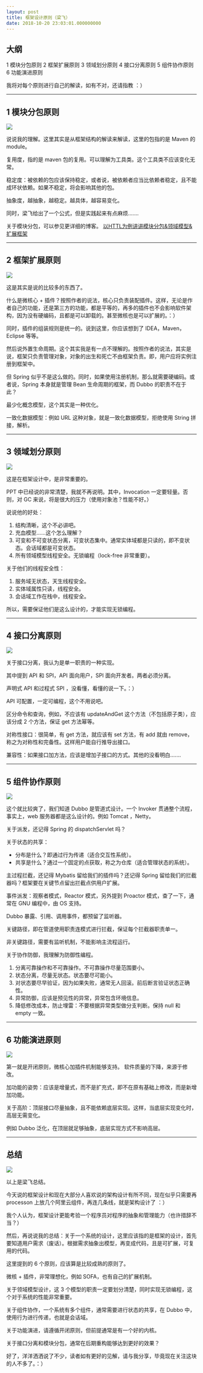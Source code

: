 ```yaml
---
layout: post
title: 框架设计原则（梁飞）
date: 2018-10-20 23:03:01.000000000
---
```

## 大纲

1 模块分包原则
2 框架扩展原则
3 领域划分原则
4 接口分离原则
5 组件协作原则
6 功能演进原则

我将对每个原则进行自己的解读，如有不对，还请指教 ：）
***
## 1 模块分包原则
![](https://upload-images.jianshu.io/upload_images/4236553-cdc90616f48ca317.png?imageMogr2/auto-orient/strip%7CimageView2/2/w/1240)

说说我的理解。这里其实是从框架结构的解读来解读，这里的包指的是 Maven 的 module。

复用度，指的是 maven 包的复用。可以理解为工具类。这个工具类不应该变化无常。

稳定度：被依赖的包应该保持稳定，或者说，被依赖者应当比依赖者稳定，且不能成环状依赖。如果不稳定，将会影响其他的包。

抽象度，越抽象，越稳定。越具体，越容易变化。

同时，梁飞给出了一个公式，但是实践起来有点麻烦.......

关于模块分包，可以参见更详细的博客。 [以HTTL为例讲讲模块分包&领域模型&扩展框架](http://javatar.iteye.com/blog/1188028)



***
## 2 框架扩展原则
![](https://upload-images.jianshu.io/upload_images/4236553-1cc980030bdcc3d1.png?imageMogr2/auto-orient/strip%7CimageView2/2/w/1240)

这是其实是说的比较多的东西了。

什么是微核心 + 插件？按照作者的说法，核心只负责装配插件。这样，无论是作者自己的功能，还是第三方的功能，都是平等的，再多的插件也不会影响软件架构，因为没有硬编码，且都是可以卸载的。甚至微核也是可以扩展的。：）

同时，插件的组装规则是统一的。说到这里，你应该想到了 IDEA，Maven，Eclipse 等等。


然后说外置生命周期。这个其实我是有一点不理解的。按照作者的说法，其实是说，框架只负责管理对象，对象的出生和死亡不由框架负责。即，用户应将实例注册到框架中。

但 Spring 似乎不是这么做的。同时，如果使用注册机制，那么就需要硬编码。或者说，Spring 本身就是管理 Bean 生命周期的框架，而 Dubbo 的职责不在于此？

最少化概念模型，这个其实是一种优化。

一致化数据模型：例如 URL 这种对象，就是一致化数据模型，拒绝使用 String 拼接，解析。

***
## 3 领域划分原则
![](https://upload-images.jianshu.io/upload_images/4236553-f1c8ef84562c176c.png?imageMogr2/auto-orient/strip%7CimageView2/2/w/1240)

这是在框架设计中，是非常重要的。

PPT 中已经说的非常清楚，我就不再说明。其中，Invocation 一定要轻量。否则，对 GC 来说，将是很大的压力（使用对象池？性能不好。）

说说他的好处：
1. 结构清晰，这个不必讲吧。
2. 充血模型......这个怎么理解？
3. 可变和不可变状态分离，可变状态集中。通常实体域都是只读的，即不变状态。会话域都是可变状态。
4. 所有领域模型线程安全。无锁编程（lock-free 非常重要）。

关于他们的线程安全性：
1. 服务域无状态，天生线程安全。
2. 实体域属性只读，线程安全。
3. 会话域工作在栈中，线程安全。

所以，需要保证他们是这么设计的，才能实现无锁编程。






***
## 4 接口分离原则
![](https://upload-images.jianshu.io/upload_images/4236553-85cf6df6bdac6163.png?imageMogr2/auto-orient/strip%7CimageView2/2/w/1240)

关于接口分离，我认为是单一职责的一种实现。

其中提到 API 和 SPI，API 面向用户，SPI 面向开发者。两者必须分离。

声明式 API 和过程式 SPI ，没看懂，看懂的说一下。：）

API 可配置，一定可编程，这个不用说吧。

区分命令和查询，例如，不应该有 updateAndGet 这个方法（不包括原子类），应该分成 2  个方法，保证 get 方法幂等。

对称性接口：很简单，有 get 方法，就应该有 set 方法，有 add 就由 remove，称之为对称性和完备性。这样用户能自行推导出接口。

兼容性：如果接口加方法，应该是增加子接口的方式。其他的没看明白.......










***

## 5 组件协作原则
![](https://upload-images.jianshu.io/upload_images/4236553-e38bd0a40b19206d.png?imageMogr2/auto-orient/strip%7CimageView2/2/w/1240)

这个就比较爽了，我们知道 Dubbo 是管道式设计。一个 Invoker 贯通整个流程，事实上，web 服务器都是这么设计的。例如 Tomcat ，Netty。

关于派发，还记得 Spring 的 dispatchServlet 吗？

关于状态的共享：
* 分布是什么？即通过行为传递（适合交互性系统）。
* 共享是什么？通过一个固定的点获取，称之为仓库（适合管理状态的系统）。

主过程拦截，还记得 Mybatis 留给我们的插件吗？还记得 Spring 留给我们的拦截器吗？框架要在关键节点留出拦截点供用户扩展。

事件派发：观察者模式，Reactor 模式，另外提到 Proactor 模式，查了一下，通常在 GNU 编程中，由 OS 支持。

Dubbo 暴露、引用、调用事件，都预留了监听器。

关键路径，即在管道使用职责连模式进行拦截，保证每个拦截器职责单一。

非关键路径，需要有监听机制，不能影响主流程运行。

关于协作防御，我理解为防御性编程。
1. 分离可靠操作和不可靠操作。不可靠操作尽量范围要小。
2. 状态分离，尽量无状态。状态要尽可能小。
3. 对状态要尽早验证，因为如果失败，通常无人回滚。前后断言验证状态正确性。
4. 异常防御，应该是预见性的异常，异常包含环境信息。
5. 降低修改成本，防止埋雷：不要根据异常类型做分支判断。保持 null 和 empty 一致。













***

## 6 功能演进原则
![](https://upload-images.jianshu.io/upload_images/4236553-231023fac9a633b6.png?imageMogr2/auto-orient/strip%7CimageView2/2/w/1240)

第一就是开闭原则，微核心加插件机制能够支持。
软件质量的下降，来源于修改。

加功能的姿势：应该是增量式，而不是扩充式，即不在原有基础上修改，而是新增加功能。

关于高阶：顶层接口尽量抽象，且不能依赖底层实现。这样，当底层实现变化时，高层无需变化。

例如 Dubbo 泛化，在顶层就足够抽象，底层实现方式不影响高层。




***
## 总结
![](https://upload-images.jianshu.io/upload_images/4236553-60328aeaccfc19cf.png?imageMogr2/auto-orient/strip%7CimageView2/2/w/1240)

以上是梁飞总结。

今天说的框架设计和现在大部分人喜欢说的架构设计有所不同，现在似乎只需要再 processon 上放几个阿里云组件，再连几条线，就是架构设计了 ：）

我个人认为，框架设计更能考验一个程序员对程序的抽象和管理能力（也许措辞不当？）

然后，再说说我的总结：关于一个系统的设计，这里应该指的是框架的设计，首先要知道用户需求（废话）。根据需求抽象出模型，再变成代码，且是可扩展，可复用的代码。

这里提到的 6 个原则，应该算是比较成熟的原则了。

微核 + 插件，非常理想化，例如 SOFA，也有自己的扩展机制。

关于领域模型设计，这 3 个模型的职责一定要划分清楚，同时实现无锁编程，这个对于系统的性能非常重要。

关于组件协作，一个系统有多个组件，通常需要进行状态的共享，在 Dubbo 中，使用行为进行传递，也就是会话域。

关于功能演进，请遵循开闭原则，但前提通常是有一个好的内核。

关于接口分离和模块分包，通常在后期重构能够达到更好的效果？

好了，洋洋洒洒说了不少，读者如有更好的见解，请与我分享，毕竟现在关注这块的人不多了。：）






